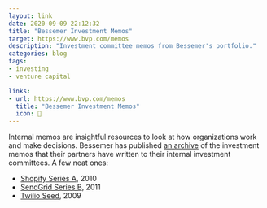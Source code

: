 ```yaml
---
layout: link
date: 2020-09-09 22:12:32
title: "Bessemer Investment Memos"
target: https://www.bvp.com/memos
description: "Investment committee memos from Bessemer's portfolio."
categories: blog
tags:
- investing
- venture capital

links:
- url: https://www.bvp.com/memos
  title: "Bessemer Investment Memos"
  icon: 📝
---
```


Internal memos are insightful resources to look at how organizations work and make decisions.
Bessemer has published [an archive](https://www.bvp.com/memos "BVP Memos") of the investment memos that their partners have written to their internal investment committees. A few neat ones:

* [Shopify Series A](https://www.bvp.com/memos/shopify "Shopify Memo"), 2010
* [SendGrid Series B](https://www.bvp.com/memos/sendgrid "SendGrid Memo"), 2011
* [Twilio Seed](https://www.bvp.com/memos/twilio "Twilio Memo"), 2009
